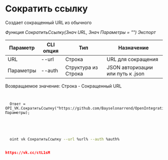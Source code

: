 ﻿---
sidebar_position: 5
---

# Сократить ссылку
 Создает сокращенный URL из обычного


*Функция СократитьСсылку(Знач URL, Знач Параметры = "") Экспорт*

  | Параметр | CLI опция | Тип | Назначение |
  |-|-|-|-|
  | URL | --url | Строка | URL для сокращения |
  | Параметры | --auth | Структура из Строка | JSON авторизации или путь к .json |

  
  Возвращаемое значение:  Строка - Сокращенный URL 

```bsl title="Пример кода"
	
  
  Ответ = OPI_VK.СократитьСсылку("https://github.com/Bayselonarrend/OpenIntegrations", Параметры);
  

	
```

```sh title="Пример команды CLI"
    
  oint vk СократитьСсылку --url %url% --auth %auth%

```


```json title="Результат"

https://vk.cc/ctL1sM

```
